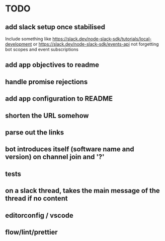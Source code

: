 # TODO

## add slack setup once stabilised

Include something like https://slack.dev/node-slack-sdk/tutorials/local-development or https://slack.dev/node-slack-sdk/events-api not forgetting
bot scopes and event subscriptions

## add app objectives to readme

## handle promise rejections

## add app configuration to README

## shorten the URL somehow

## parse out the links

## bot introduces itself (software name and version) on channel join and '?'

## tests

## on a slack thread, takes the main message of the thread if no content

## editorconfig / vscode

## flow/lint/prettier